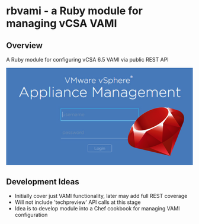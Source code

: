 # rbvami - a Ruby module for managing vCSA VAMI
## Overview
A Ruby module for configuring vCSA 6.5 VAMI via public REST API

!['rbvami'](./public/assets/images/rbvami_logo.png)

## Development Ideas
* Initially cover just VAMI functionality, later may add full REST coverage
* Will not include 'techpreview' API calls at this stage
* Idea is to develop module into a Chef cookbook for managing VAMI configuration
